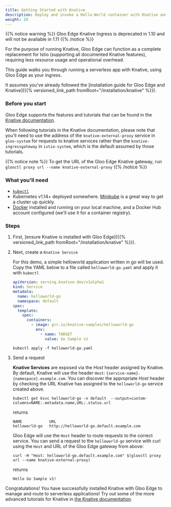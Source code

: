 ```yaml
---
title: Getting Started with Knative
description: Deploy and invoke a Hello-World container with Knative and Gloo Edge.
weight: 10
---
```


{{% notice warning %}}
Gloo Edge Knative Ingress is deprecated in 1.10 and will not be available in 1.11
{{% /notice %}}

For the purpose of running Knative, Gloo Edge can function as a complete replacement for Istio (supporting all documented Knative features), requiring less resource usage and operational overhead. 

This guide walks you through running a serverless app with Knative, using Gloo Edge as your ingress.
 
It assumes you've already followed the [installation guide for Gloo Edge and Knative]({{% versioned_link_path fromRoot="/installation/knative" %}}). 

### Before you start

Gloo Edge supports the features and tutorials that can be found in the [Knative documentation](https://knative.dev). 

When following tutorials in the Knative documentation, please note that you'll need to use the address of the `knative-external-proxy` service in `gloo-system` for requests to knative services rather than the `knative-ingressgateway` in `istio-system`, which is the default assumed by those tutorials.

{{% notice note %}}
To get the URL of the Gloo Edge Knative gateway, 
run `glooctl proxy url --name knative-external-proxy`
{{% /notice %}}

### What you'll need
- [`kubectl`](https://kubernetes.io/docs/tasks/tools/install-kubectl/)
- Kubernetes v1.14+ deployed somewhere. [Minikube](https://kubernetes.io/docs/tasks/tools/install-minikube/) is a great way to get a cluster up quickly.
- [Docker](https://www.docker.com) installed and running on your local machine, and a Docker Hub account configured (we'll use it for a container registry).

### Steps

1. First, [ensure Knative is installed with Gloo Edge]({{% versioned_link_path fromRoot="/installation/knative" %}}). 
 
1. Next, create a `Knative Service`

     For this demo, a simple helloworld application written in go will be used.
     Copy the YAML below to a file called `helloworld-go.yaml` and apply it with
     `kubectl`
  
    ```yaml
    apiVersion: serving.knative.dev/v1alpha1
    kind: Service
    metadata:
      name: helloworld-go
      namespace: default
    spec:
      template:
        spec:
          containers:
            - image: gcr.io/knative-samples/helloworld-go
              env:
                - name: TARGET
                  value: Go Sample v1
    ```
  
    ```
    kubectl apply -f helloworld-go.yaml
    ```

2. Send a request

     **Knative Services** are exposed via the *Host* header assigned by Knative. By
     default, Knative will use the header `Host`:
     `{service-name}.{namespace}.example.com`. You can discover the appropriate *Host* header by checking the URL Knative has assigned to the `helloworld-go` service created above.
  
     ```
     kubectl get ksvc helloworld-go -n default  --output=custom-columns=NAME:.metadata.name,URL:.status.url
     ```

     returns

     ```
     NAME            URL
     helloworld-go   http://helloworld-go.default.example.com
     ```
  
     Gloo Edge will use the `Host` header to route requests to the correct
     service. You can send a request to the `helloworld-go` service with curl
     using the `Host` and URL of the Gloo Edge gateway from above:
  
     ```
     curl -H "Host: helloworld-go.default.example.com" $(glooctl proxy url --name knative-external-proxy)
     ```

     returns

     ```
     Hello Go Sample v1!
     ```

Congratulations! You have successfully installed Knative with Gloo Edge to manage and route to serverless applications! Try out some of the more advanced tutorials for Knative in [the Knative documentation](https://knative.dev/docs/).
